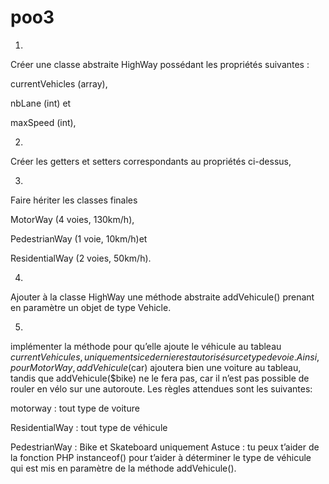 # poo3


1.

Créer une classe abstraite HighWay possédant les propriétés suivantes :

currentVehicles (array), 


nbLane (int) et 


maxSpeed (int), 


2.

Créer les getters et setters correspondants au propriétés ci-dessus, 

3.
Faire hériter les classes finales 

MotorWay (4 voies, 130km/h), 

PedestrianWay (1 voie, 10km/h)et 

ResidentialWay (2 voies, 50km/h).

4.
Ajouter à  la classe HighWay une méthode abstraite addVehicule() prenant en paramètre un objet de type Vehicle. 

5.
 implémenter la méthode pour qu’elle ajoute le véhicule au tableau $currentVehicules, uniquement si ce dernier est autorisé sur ce type de voie. Ainsi, pour MotorWay, addVehicule($car) ajoutera bien une voiture au tableau, tandis que addVehicule($bike) ne le fera pas, car il n’est pas possible de rouler en vélo sur une autoroute. Les règles attendues sont les suivantes: 

motorway : tout type de voiture

ResidentialWay : tout type de véhicule

PedestrianWay : Bike et Skateboard uniquement
Astuce : tu peux t’aider de la fonction PHP instanceof() pour t’aider à déterminer le type de véhicule qui est mis en paramètre de la méthode addVehicule().
